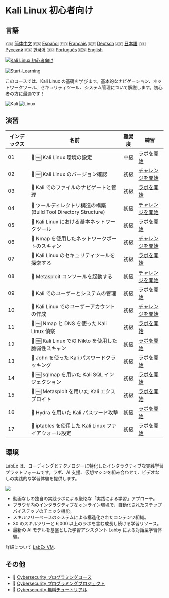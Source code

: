 # Kali Linux 初心者向け

## 言語

🇨🇳 [简体中文](README_zh.md) 🇪🇸 [Español](README_es.md) 🇫🇷 [Français](README_fr.md) 🇩🇪 [Deutsch](README_de.md) 🇯🇵 [日本語](README_ja.md) 🇷🇺 [Русский](README_ru.md) 🇰🇷 [한국어](README_ko.md) 🇧🇷 [Português](README_pt.md) 🇺🇸 [English](README.md) 

[![Kali Linux 初心者向け](https://cover-creator.labex.io/kali-linux-for-beginners.png?lang=ja)](https://labex.io/ja/courses/kali-linux-for-beginners)

[![Start-Learning](https://img.shields.io/badge/Start-Learning-whitesmoke?style=for-the-badge)](https://labex.io/ja/courses/kali-linux-for-beginners)

このコースでは、Kali Linux の基礎を学びます。基本的なナビゲーション、ネットワークツール、セキュリティツール、システム管理について解説します。初心者の方に最適です！

![Kali](https://img.shields.io/badge/Kali-whitesmoke?style=for-the-badge&logo=kali)
![Linux](https://img.shields.io/badge/Linux-whitesmoke?style=for-the-badge&logo=linux)


## 演習

|   インデックス | 名前                                                              | 難易度   | 練習                                                                                                                         |
|----------------|-------------------------------------------------------------------|----------|------------------------------------------------------------------------------------------------------------------------------|
|             01 | 📖 🆓 Kali Linux 環境の設定                                       | 中級     | <a target='_blank' href='https://labex.io/ja/tutorials/kali-setting-up-your-kali-linux-environment-552195'>ラボを開始</a>    |
|             02 | 🎯 🆓 Kali Linux のバージョン確認                                 | 初級     | <a target='_blank' href='https://labex.io/ja/tutorials/kali-verify-kali-linux-version-552268'>チャレンジを開始</a>           |
|             03 | 📖  Kali でのファイルのナビゲートと管理                           | 初級     | <a target='_blank' href='https://labex.io/ja/tutorials/kali-navigating-and-managing-files-in-kali-552194'>ラボを開始</a>     |
|             04 | 🎯  ツールディレクトリ構造の構築 (Build Tool Directory Structure) | 初級     | <a target='_blank' href='https://labex.io/ja/tutorials/kali-build-tool-directory-structure-552274'>チャレンジを開始</a>      |
|             05 | 📖  Kali Linux における基本ネットワークツール                     | 初級     | <a target='_blank' href='https://labex.io/ja/tutorials/kali-basic-networking-tools-in-kali-552191'>ラボを開始</a>            |
|             06 | 🎯  Nmap を使用したネットワークポートのスキャン                   | 初級     | <a target='_blank' href='https://labex.io/ja/tutorials/kali-scan-network-ports-with-nmap-552280'>チャレンジを開始</a>        |
|             07 | 📖  Kali Linux のセキュリティツールを探索する                     | 初級     | <a target='_blank' href='https://labex.io/ja/tutorials/kali-exploring-kali-s-security-tools-552192'>ラボを開始</a>           |
|             08 | 🎯  Metasploit コンソールを起動する                               | 初級     | <a target='_blank' href='https://labex.io/ja/tutorials/kali-start-metasploit-console-552287'>チャレンジを開始</a>            |
|             09 | 📖  Kali でのユーザーとシステムの管理                             | 初級     | <a target='_blank' href='https://labex.io/ja/tutorials/kali-managing-users-and-system-in-kali-552193'>ラボを開始</a>         |
|             10 | 🎯  Kali Linux でのユーザーアカウントの作成                       | 初級     | <a target='_blank' href='https://labex.io/ja/tutorials/kali-create-user-account-in-kali-552291'>チャレンジを開始</a>         |
|             11 | 📖 🆓 Nmap と DNS を使った Kali Linux 偵察                        | 初級     | <a target='_blank' href='https://labex.io/ja/tutorials/kali-kali-reconnaissance-with-nmap-and-dns-552298'>ラボを開始</a>     |
|             12 | 📖 🆓 Kali Linux での Nikto を使用した脆弱性スキャン              | 初級     | <a target='_blank' href='https://labex.io/ja/tutorials/kali-kali-vulnerability-scanning-with-nikto-552301'>ラボを開始</a>    |
|             13 | 📖  John を使った Kali パスワードクラッキング                     | 初級     | <a target='_blank' href='https://labex.io/ja/tutorials/kali-kali-password-cracking-with-john-552297'>ラボを開始</a>          |
|             14 | 📖 🆓 sqlmap を用いた Kali SQL インジェクション                   | 初級     | <a target='_blank' href='https://labex.io/ja/tutorials/kali-kali-sql-injection-with-sqlmap-552300'>ラボを開始</a>            |
|             15 | 📖 🆓 Metasploit を用いた Kali エクスプロイト                     | 初級     | <a target='_blank' href='https://labex.io/ja/tutorials/kali-kali-exploitation-with-metasploit-552293'>ラボを開始</a>         |
|             16 | 📖  Hydra を用いた Kali パスワード攻撃                            | 初級     | <a target='_blank' href='https://labex.io/ja/tutorials/kali-kali-password-attacks-with-hydra-552296'>ラボを開始</a>          |
|             17 | 📖  iptables を使用した Kali Linux ファイアウォール設定           | 初級     | <a target='_blank' href='https://labex.io/ja/tutorials/kali-kali-firewall-configuration-with-iptables-552294'>ラボを開始</a> |

## 環境

LabEx は、コーディングとテクノロジーに特化したインタラクティブな実践学習プラットフォームです。ラボ、AI 支援、仮想マシンを組み合わせて、ビデオなしの実践的な学習体験を提供します。

![](https://tutorial-screenshot.getvm.io/images/vm-1725247253.png)

- 動画なしの独自の実践ラボによる厳格な「実践による学習」アプローチ。
- ブラウザ内のインタラクティブなオンライン環境で、自動化されたステップバイステップのチェック機能。
- スキルツリーベースのシステムによる構造化されたコンテンツ組織。
- 30 のスキルツリーと 6,000 以上のラボを含む成長し続ける学習リソース。
- 最新の AI モデルを基盤とした学習アシスタント Labby による対話型学習体験。

詳細について [LabEx VM](https://support.labex.io/using-labex/virtual-machine).

## その他

- 🔗 [Cybersecurity プログラミングコース](https://github.com/labex-labs/awesome-programming-courses)
- 🔗 [Cybersecurity プログラミングプロジェクト](https://github.com/labex-labs/awesome-programming-projects)
- 🔗 [Cybersecurity 無料チュートリアル](https://github.com/labex-labs/cybersecurity-free-tutorials)

